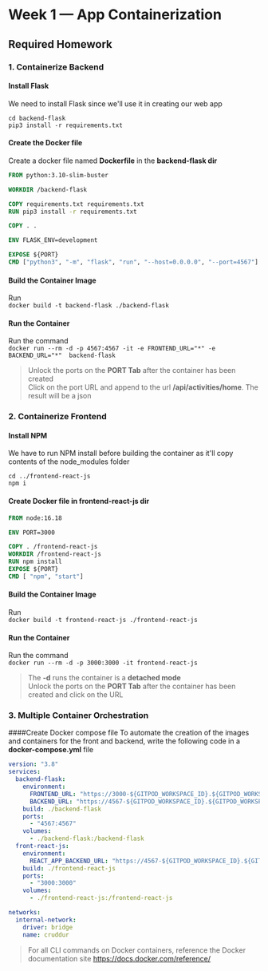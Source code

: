 # Week 1 — App Containerization

## Required Homework

### 1. Containerize Backend 
#### Install Flask
We need to install Flask since we'll use it in creating our web app  
```
cd backend-flask
pip3 install -r requirements.txt
```

#### Create the Docker file
Create a docker file named **Dockerfile** in the **backend-flask dir**  

```dockerfile
FROM python:3.10-slim-buster

WORKDIR /backend-flask

COPY requirements.txt requirements.txt
RUN pip3 install -r requirements.txt

COPY . .

ENV FLASK_ENV=development

EXPOSE ${PORT}
CMD ["python3", "-m", "flask", "run", "--host=0.0.0.0", "--port=4567"]
```

#### Build the Container Image
Run  
``docker build -t backend-flask ./backend-flask``  

#### Run the Container
Run the command  
``docker run --rm -d -p 4567:4567 -it -e FRONTEND_URL="*" -e BACKEND_URL="*"  backend-flask`` 

> Unlock the ports on the **PORT Tab** after the container has been created  
> Click on the port URL and append to the url **/api/activities/home**. The result will be a json

### 2. Containerize Frontend
#### Install NPM
We have to run NPM install before building the container as it'll copy contents of the node_modules folder  
```
cd ../frontend-react-js
npm i
```

#### Create Docker file in **frontend-react-js dir**  
```dockerfile
FROM node:16.18

ENV PORT=3000

COPY . /frontend-react-js
WORKDIR /frontend-react-js
RUN npm install
EXPOSE ${PORT}
CMD [ "npm", "start"]
```

#### Build the Container Image
Run  
``docker build -t frontend-react-js ./frontend-react-js``

#### Run the Container
Run the command  
``docker run --rm -d -p 3000:3000 -it frontend-react-js``  

> The **-d** runs the container is a **detached mode**  
> Unlock the ports on the **PORT Tab** after the container has been created and click on the URL

### 3. Multiple Container Orchestration
####Create Docker compose file
To automate the creation of the images and containers for the front and backend, write the following code in a **docker-compose.yml** file  
```yml
version: "3.8"
services:
  backend-flask:
    environment:
      FRONTEND_URL: "https://3000-${GITPOD_WORKSPACE_ID}.${GITPOD_WORKSPACE_CLUSTER_HOST}"
      BACKEND_URL: "https://4567-${GITPOD_WORKSPACE_ID}.${GITPOD_WORKSPACE_CLUSTER_HOST}"
    build: ./backend-flask
    ports:
      - "4567:4567"
    volumes:
      - ./backend-flask:/backend-flask
  front-react-js:
    environment:
      REACT_APP_BACKEND_URL: "https://4567-${GITPOD_WORKSPACE_ID}.${GITPOD_WORKSPACE_CLUSTER_HOST}"
    build: ./frontend-react-js
    ports:
      - "3000:3000"
    volumes:
      - ./frontend-react-js:/frontend-react-js

networks:
  internal-network:
    driver: bridge
    name: cruddur
```

> For all CLI commands on Docker containers, reference the Docker documentation site https://docs.docker.com/reference/
